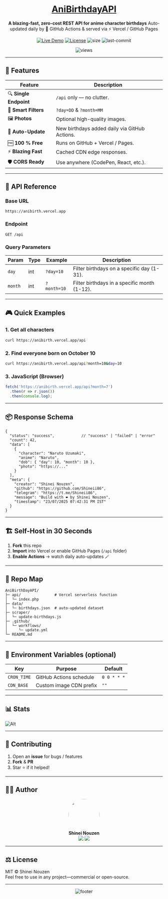 <!-- markdownlint-disable MD033 MD041 -->
<div align="center">

# [AniBirthdayAPI](https://github.com/AniPulse)

  **A blazing-fast, zero-cost REST API for anime character birthdays** Auto-updated daily by 🦾 GitHub Actions & served via ⚡ Vercel / GitHub Pages

  [![Live Demo](https://img.shields.io/badge/Live_Demo-0D1117?style=for-the-badge&logo=vercel&labelColor=000)](https://anibirth.vercel.app/api)
  [![License](https://img.shields.io/github/license/Shineii86/AniBirthDayAPI?color=00C58E&logo=github&style=for-the-badge)](LICENSE)
  ![size](https://img.shields.io/github/repo-size/Shineii86/AniBirthDayAPI?style=for-the-badge&color=FF6B6B)
  ![last-commit](https://img.shields.io/github/last-commit/Shineii86/AniBirthDayAPI?style=for-the-badge&color=00C58E)

  <img src="https://komarev.com/ghpvc/?username=AniBirthDayAPI&label=👀%20Views&style=flat-square&color=FF6B6B" alt="views"/>

</div>

---

## 🌟 Features

| Feature | Description |
|---------|-------------|
| 🔍 **Single Endpoint** | `/api` only — no clutter. |
| 📅 **Smart Filters** | `?day=DD` & `?month=MM` |
| 🖼️ **Photos** | Optional high-quality images. |
| 🤖 **Auto-Update** | New birthdays added daily via GitHub Actions. |
| 🆓 **100 % Free** | Runs on GitHub + Vercel / Pages. |
| ⚡ **Blazing Fast** | Cached CDN edge responses. |
| 🛡️ **CORS Ready** | Use anywhere (CodePen, React, etc.). |

---

## 📡 API Reference

### Base URL
```
https://anibirth.vercel.app
```

### Endpoint
```
GET /api
```

### Query Parameters

| Param  | Type | Example | Description |
|--------|------|---------|-------------|
| `day`   | int  | `?day=10` | Filter birthdays on a specific day (1-31). |
| `month` | int  | `?month=10` | Filter birthdays in a specific month (1-12). |

---

## 🎮 Quick Examples

### 1. Get all characters
```bash
curl https://anibirth.vercel.app/api
```

### 2. Find everyone born on **October 10**
```bash
curl https://anibirth.vercel.app/api?month=10&day=10
```

### 3. JavaScript (Browser)
```js
fetch('https://anibirth.vercel.app/api?month=7')
  .then(r => r.json())
  .then(console.log);
```

---

## 📦 Response Schema

```json5
{
  "status": "success",            // "success" | "failed" | "error"
  "count": 42,
  "data": [
    {
      "character": "Naruto Uzumaki",
      "anime": "Naruto",
      "dob": { "day": 10, "month": 10 },
      "photo": "https://..."
    }
  ],
  "meta": {
    "creator": "Shinei Nouzen",
    "github": "https://github.com/Shineii86",
    "telegram": "https://t.me/Shineii86",
    "message": "Build with ❤️ by Shinei Nouzen",
    "timestamp": "23/07/2025 07:42:31 PM IST"
  }
}
```

---

## 🏗️ Self-Host in 30 Seconds

1. **Fork** this repo  
2. **Import** into Vercel or enable GitHub Pages (`/api` folder)  
3. **Enable Actions** → watch daily auto-updates 🪄

---

## 📁 Repo Map

```
AniBirthDayAPI/
├─ api/               # Vercel serverless function
│  └─ index.php
├─ data/
│  └─ birthdays.json  # auto-updated dataset
├─ scraper/
│  └─ update-birthdays.js
├─ .github/
│  └─ workflows/
│     └─ update.yml
└─ README.md
```

---

## 🔐 Environment Variables (optional)

| Key | Purpose | Default |
|-----|---------|---------|
| `CRON_TIME` | GitHub Actions schedule | `0 0 * * *` |
| `CDN_BASE` | Custom image CDN prefix | `""` |

---

## 📊 Stats

![Alt](https://repobeats.axiom.co/api/embed/9e6e2e4f0e3d7b5e2f0e0a1f7e2a3d4e5f6a7b8c9d0e1f2a3b4c5d6e7f8a9b0c1d.svg "Repobeats analytics")

---

## 🤝 Contributing

1. Open an **issue** for bugs / features  
2. **Fork** & **PR**  
3. Star ⭐ if it helped!

---

## 🙋‍♂️ Author

<p align="center">
  <a href="https://github.com/Shineii86">
    <img src="https://github.com/Shineii86.png?size=100" width="100" style="border-radius:50%"/>
  </a><br/>
  <strong>Shinei Nouzen</strong><br/>
  <a href="https://github.com/Shineii86"><img src="https://img.shields.io/badge/GitHub-100000?style=for-the-badge&logo=github&logoColor=white"/></a>
  <a href="https://t.me/Shineii86"><img src="https://img.shields.io/badge/Telegram-2CA5E0?style=for-the-badge&logo=telegram&logoColor=white"/></a>
</p>

---

## ⚖️ License

MIT © Shinei Nouzen  
Feel free to use in any project—commercial or open-source.

---

<div align="center">

![footer](https://capsule-render.vercel.app/api?type=waving&color=FF6B6B&height=80&section=footer)

</div>
